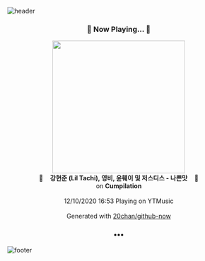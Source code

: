 ![header](https://capsule-render.vercel.app/api?type=wave&height=170&section=header&text=Hi.%20I'm%20SHIFT&fontColor=090707&fontAlignX=45&fontAlignY=65&fontSize=100)

<h3 align="center">🎵 Now Playing... 🎵</h3>
<p align="center">
  <a href="https://music.youtube.com/channel/UCsJRAXDDdBvZI9RViSV2j4Q">
    <img width="300" src="https://lh3.googleusercontent.com/H_0z_rlLiFm0u0163hn_Lub5XbfdPv0n2avRq61zpcDz_NvLb9ibBxfQ3C7VQidlBFXumumyaepthQTg">
  </a>
  <br>
  🎵&nbsp&nbsp&nbsp <b>강현준 (Lil Tachi), 영비, 윤훼이 및 저스디스 - 나쁜맛</b> &nbsp&nbsp&nbsp🎵
  <br>
  on <b>Cumpilation</b>
  
  <br />
  <br />
  12/10/2020 16:53 Playing on YTMusic
  <br />
  <br />
  Generated with <a href="https://github.com/20chan/github-now">20chan/github-now</a>
</p>

<h3 align="center">•••</h3>

![footer](https://capsule-render.vercel.app/api?type=wave&height=150&section=footer)
